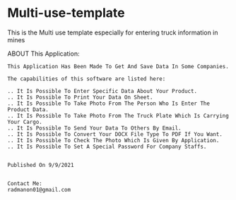 # Multi-use-template
This is the Multi use template especially for entering truck information in mines

ABOUT This Application:
  
    This Application Has Been Made To Get And Save Data In Some Companies.
    
    The capabilities of this software are listed here:
    
    .. It Is Possible To Enter Specific Data About Your Product.
    .. It Is Possible To Print Your Data On Sheet.
    .. It Is Possible To Take Photo From The Person Who Is Enter The Product Data.
    .. It Is Possible To Take Photo From The Truck Plate Which Is Carrying Your Cargo.
    .. It Is Possible To Send Your Data To Others By Email.
    .. It Is Possible To Convert Your DOCX File Type To PDF If You Want.
    .. It Is Possible To Check The Photo Which Is Given By Application.
    .. It Is Possible To Set A Special Password For Company Staffs.
    
    
    Published On 9/9/2021
    
    
    Contact Me:
    radmanon01@gmail.com
